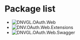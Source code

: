 


# Package list
- ![DNVGL.OAuth.Web](https://img.shields.io/nuget/v/DNVGL.OAuth.Web)
- ![DNV.OAuth.Web.Extensions](https://img.shields.io/nuget/v/DNV.OAuth.Web.Extensions)
- ![DNVGL.OAuth.Web.Swagger](https://img.shields.io/nuget/v/DNVGL.OAuth.Web.Swagger)
